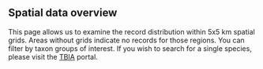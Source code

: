 ## Spatial data overview

This page allows us to examine the record distribution within 5x5 km spatial grids. Areas without grids indicate no records for those regions. You can filter by taxon groups of interest. If you wish to search for a single species, please visit the [TBIA](https://tbiadata.tw) portal.